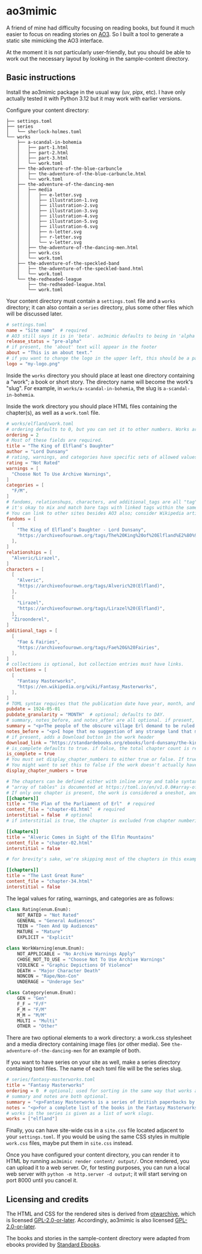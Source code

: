 # ao3mimic

A friend of mine had difficulty focusing on reading books, but found it much easier to focus on reading stories on [AO3](https://archiveofourown.org/). So I built a tool to generate a static site mimicking the AO3 interface.

At the moment it is not particularly user-friendly, but you should be able to work out the necessary layout by looking in the sample-content directory.

## Basic instructions

Install the ao3mimic package in the usual way (uv, pipx, etc). I have only actually tested it with Python 3.12 but it may work with earlier versions.

Configure your content directory:

```
├── settings.toml
├── series
│   └── sherlock-holmes.toml
└── works
    ├── a-scandal-in-bohemia
    │   ├── part-1.html
    │   ├── part-2.html
    │   ├── part-3.html
    │   └── work.toml
    ├── the-adventure-of-the-blue-carbuncle
    │   ├── the-adventure-of-the-blue-carbuncle.html
    │   └── work.toml
    ├── the-adventure-of-the-dancing-men
    │   ├── media
    │   │   ├── e-letter.svg
    │   │   ├── illustration-1.svg
    │   │   ├── illustration-2.svg
    │   │   ├── illustration-3.svg
    │   │   ├── illustration-4.svg
    │   │   ├── illustration-5.svg
    │   │   ├── illustration-6.svg
    │   │   ├── n-letter.svg
    │   │   ├── r-letter.svg
    │   │   └── v-letter.svg
    │   ├── the-adventure-of-the-dancing-men.html
    │   ├── work.css
    │   └── work.toml
    ├── the-adventure-of-the-speckled-band
    │   ├── the-adventure-of-the-speckled-band.html
    │   └── work.toml
    └── the-redheaded-league
        ├── the-redheaded-league.html
        └── work.toml
```

Your content directory must contain a `settings.toml` file and a `works` directory; it can also contain a `series` directory, plus some other files which will be discussed later.

```toml
# settings.toml
name = "Site name"  # required
# AO3 still says it is in 'beta'. ao3mimic defaults to being in 'alpha', but you can change that with the optional release_status setting.
release_status = "pre-alpha"
# if present, the 'about' text will appear in the footer
about = "This is an about text."
# if you want to change the logo in the upper left, this should be a path to a 42 pixel high, 61 pixel wide PNG file.
logo = "my-logo.png"
```

Inside the `works` directory you should place at least one directory containing a "work"; a book or short story. The directory name will become the work's "slug". For example, in `works/a-scandal-in-bohemia`, the slug is `a-scandal-in-bohemia`.

Inside the work directory you should place HTML files containing the chapter(s), as well as a `work.toml` file.

```toml
# works/elfland/work.toml
# ordering defaults to 0, but you can set it to other numbers. Works are sorted first by their ordering value, then by their slug.
ordering = 2
# Most of these fields are required.
title = "The King of Elfland’s Daughter"
author = "Lord Dunsany"
# rating, warnings, and categories have specific sets of allowed values; see below.
rating = "Not Rated"
warnings = [
  "Choose Not To Use Archive Warnings",
]
categories = [
  "F/M",
]
# fandoms, relationshups, characters, and additional_tags are all "tag" fields. They can contain either a tag and link pair, or just a bare tag.
# it's okay to mix and match bare tags with linked tags within the same tag type.
# You can link to other sites besides AO3 also; consider Wikipedia articles, perhaps.
fandoms = [
  [
    "The King of Elfland’s Daughter - Lord Dunsany",
    "https://archiveofourown.org/tags/The%20King%20of%20Elfland%E2%80%99s%20Daughter%20-%20Lord%20Dunsany",
  ],
]
relationships = [
  "Alveric/Lirazel",
]
characters = [
  [
    "Alveric",
    "https://archiveofourown.org/tags/Alveric%20(Elfland)",
  ],
  [
    "Lirazel",
    "https://archiveofourown.org/tags/Lirazel%20(Elfland)",
  ],
  "Ziroonderel",
]
additional_tags = [
  [
    "Fae & Fairies",
    "https://archiveofourown.org/tags/Fae%20&%20Fairies",
  ],
]
# collections is optional, but collection entries must have links.
collections = [
  [
    "Fantasy Masterworks",
    "https://en.wikipedia.org/wiki/Fantasy_Masterworks",
  ],
]
# TOML syntax requires that the publication date have year, month, and day. However, you might not actually know which day a book was published on, so you can specify a YEAR or MONTH granularity.
pubdate = 1924-05-01
pubdate_granularity = "MONTH"  # optional; defaults to DAY.
# summary, notes_before, and notes_after are all optional. if present, they must be wrapped in <p>/<div>/etc tags.
summary = "<p>The people of the obscure village Erl demand to be ruled by a magic lord, so their ruler sends his son Alveric to Elfland to wed the elfin princess Lirazel. He brings her back to Erl and the couple have a son, but Lirazel has trouble integrating with human society. When a scheme by her father spirits her away and Elfland vanishes, Alveric begins a mad quest to find where Elfland went.</p>"
notes_before = "<p>I hope that no suggestion of any strange land that may be conveyed by the title will scare readers away from this book; for, though some chapters do indeed tell of Elfland, in the greater part of them there is no more to be shown than the face of the fields we know, and ordinary English woods and a common village and valley, a good twenty or twenty-five miles from the border of Elfland.</p>"
# if present, adds a Download button in the work header
download_link = "https://standardebooks.org/ebooks/lord-dunsany/the-king-of-elflands-daughter"
# is_complete defaults to true. if false, the total chapter count is replaced with "?"
is_complete = true
# You must set display_chapter_numbers to either true or false. If true, chapter titles are preceded with the number (as in, "Chapter 1 — Chapter Title").
# You might want to set this to false if the work doesn't actually have chapter titles, and thus the first chapter is titled "One", and so on.
display_chapter_numbers = true

# The chapters can be defined either with inline array and table syntax or "array of tables" syntax.
# "array of tables" is documented at https://toml.io/en/v1.0.0#array-of-tables
# If only one chapter is present, the work is considered a oneshot, and the chapter title (though still required) is ignored.
[[chapters]]
title = "The Plan of the Parliament of Erl"  # required
content_file = "chapter-01.html"  # required
interstitial = false  # optional
# if interstitial is true, the chapter is excluded from chapter numbering/counting. This is useful if a chapter is merely a book/part divider, or displays ancillary information such as a map.

[[chapters]]
title = "Alveric Comes in Sight of the Elfin Mountains"
content_file = "chapter-02.html"
interstitial = false

# for brevity's sake, we're skipping most of the chapters in this example; see elfland/work.toml for the full definition.

[[chapters]]
title = "The Last Great Rune"
content_file = "chapter-34.html"
interstitial = false
```

The legal values for rating, warnings, and categories are as follows:

```python
class Rating(enum.Enum):
    NOT_RATED = "Not Rated"
    GENERAL = "General Audiences"
    TEEN = "Teen And Up Audiences"
    MATURE = "Mature"
    EXPLICIT = "Explicit"

class WorkWarning(enum.Enum):
    NOT_APPLICABLE = "No Archive Warnings Apply"
    CHOSE_NOT_TO_USE = "Choose Not To Use Archive Warnings"
    VIOLENCE = "Graphic Depictions Of Violence"
    DEATH = "Major Character Death"
    NONCON = "Rape/Non-Con"
    UNDERAGE = "Underage Sex"

class Category(enum.Enum):
    GEN = "Gen"
    F_F = "F/F"
    F_M = "F/M"
    M_M = "M/M"
    MULTI = "Multi"
    OTHER = "Other"
```

There are two optional elements to a work directory: a work.css stylesheet and a media directory containing image files (or other media). See `the-adventure-of-the-dancing-men` for an example of both.

If you want to have series on your site as well, make a series directory containing toml files. The name of each toml file will be the series slug.

```toml
# series/fantasy-masterworks.toml
title = "Fantasy Masterworks"
ordering = 0  # optional; used for sorting in the same way that works are sorted
# summary and notes are both optional.
summary = "<p>Fantasy Masterworks is a series of British paperbacks by Millennium (an imprint of Victor Gollancz). It is intended to comprise “some of the greatest, most original, and most influential fantasy ever written” and to contain “the books which, along with Tolkien, Peake and others, shaped modern fantasy.”</p>"
notes = "<p>For a complete list of the books in the Fantasy Masterworks series, see <a href=\"https://en.wikipedia.org/wiki/Fantasy_Masterworks\">Wikipedia</a>.</p>"
# works in the series is given as a list of work slugs.
works = ["elfland"]
```

Finally, you can have site-wide css in a `site.css` file located adjacent to your `settings.toml`. If you would be using the same CSS styles in multiple `work.css` files, maybe put them in `site.css` instead.

Once you have configured your content directory, you can render it to HTML by running `ao3mimic render content/ output/`. Once rendered, you can upload it to a web server. Or, for testing purposes, you can run a local web server with `python -m http.server -d output`; it will start serving on port 8000 until you cancel it.

## Licensing and credits

The HTML and CSS for the rendered sites is derived from [otwarchive](https://github.com/otwcode/otwarchive/), which is licensed [GPL-2.0-or-later](https://www.gnu.org/licenses/gpl-2.0.html). Accordingly, ao3mimic is also licensed [GPL-2.0-or-later](https://www.gnu.org/licenses/gpl-2.0.html).

The books and stories in the sample-content directory were adapted from ebooks provided by [Standard Ebooks](https://standardebooks.org/).
